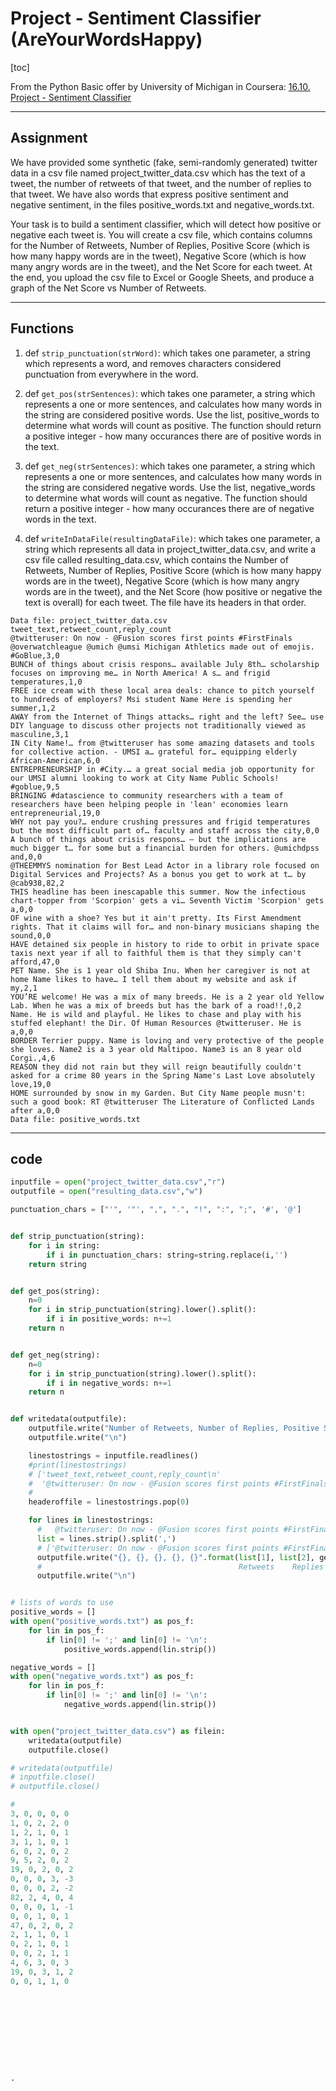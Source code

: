 
# Project - Sentiment Classifier (AreYourWordsHappy)

[toc]

From the Python Basic offer by University of Michigan in Coursera: [16.10. Project - Sentiment Classifier](https://fopp.umsi.education/books/published/fopp/Sorting/chapterProject.html)




---

## Assignment

We have provided some synthetic (fake, semi-randomly generated) twitter data in a csv file named project_twitter_data.csv which has the text of a tweet, the number of retweets of that tweet, and the number of replies to that tweet. We have also words that express positive sentiment and negative sentiment, in the files positive_words.txt and negative_words.txt.

Your task is to build a sentiment classifier, which will detect how positive or negative each tweet is. You will create a csv file, which contains columns for the Number of Retweets, Number of Replies, Positive Score (which is how many happy words are in the tweet), Negative Score (which is how many angry words are in the tweet), and the Net Score for each tweet. At the end, you upload the csv file to Excel or Google Sheets, and produce a graph of the Net Score vs Number of Retweets.

---

## Functions

1. def `strip_punctuation(strWord)`:
which takes one parameter, a string which represents a word, and removes characters considered punctuation from everywhere in the word.

2. def `get_pos(strSentences)`:
which takes one parameter, a string which represents a one or more sentences, and calculates how many words in the string are considered positive words. Use the list, positive_words to determine what words will count as positive. The function should return a positive integer - how many occurances there are of positive words in the text.

3. def `get_neg(strSentences)`:
which takes one parameter, a string which represents a one or more sentences, and calculates how many words in the string are considered negative words. Use the list, negative_words to determine what words will count as negative. The function should return a positive integer - how many occurances there are of negative words in the text.

4. def `writeInDataFile(resultingDataFile)`:
which takes one parameter, a string which represents all data in project_twitter_data.csv, and write a csv file called resulting_data.csv, which contains the Number of Retweets, Number of Replies, Positive Score (which is how many happy words are in the tweet), Negative Score (which is how many angry words are in the tweet), and the Net Score (how positive or negative the text is overall) for each tweet. The file have its headers in that order.

```
Data file: project_twitter_data.csv
tweet_text,retweet_count,reply_count
@twitteruser: On now - @Fusion scores first points #FirstFinals @overwatchleague @umich @umsi Michigan Athletics made out of emojis. #GoBlue,3,0
BUNCH of things about crisis respons… available July 8th… scholarship focuses on improving me… in North America! A s… and frigid temperatures,1,0
FREE ice cream with these local area deals: chance to pitch yourself to hundreds of employers? Msi student Name Here is spending her summer,1,2
AWAY from the Internet of Things attacks… right and the left? See… use DIY language to discuss other projects not traditionally viewed as masculine,3,1
IN City Name!… from @twitteruser has some amazing datasets and tools for collective action. - UMSI a… grateful for… equipping elderly African-American,6,0
ENTREPRENEURSHIP in #City.… a great social media job opportunity for our UMSI alumni looking to work at City Name Public Schools! #goblue,9,5
BRINGING #datascience to community researchers with a team of researchers have been helping people in 'lean' economies learn entrepreneurial,19,0
WHY not pay you?… endure crushing pressures and frigid temperatures but the most difficult part of… faculty and staff across the city,0,0
A bunch of things about crisis respons… – but the implications are much bigger t… for some but a financial burden for others. @umichdpss and,0,0
@THEEMMYS nomination for Best Lead Actor in a library role focused on Digital Services and Projects? As a bonus you get to work at t… by @cab938,82,2
THIS headline has been inescapable this summer. Now the infectious chart-topper from 'Scorpion' gets a vi… Seventh Victim 'Scorpion' gets a,0,0
OF wine with a shoe? Yes but it ain't pretty. Its First Amendment rights. That it claims will for… and non-binary musicians shaping the sound,0,0
HAVE detained six people in history to ride to orbit in private space taxis next year if all to faithful them is that they simply can't afford,47,0
PET Name. She is 1 year old Shiba Inu. When her caregiver is not at home Name likes to have… I tell them about my website and ask if my,2,1
YOU’RE welcome! He was a mix of many breeds. He is a 2 year old Yellow Lab. When he was a mix of breeds but has the bark of a road!!,0,2
Name. He is wild and playful. He likes to chase and play with his stuffed elephant! the Dir. Of Human Resources @twitteruser. He is a,0,0
BORDER Terrier puppy. Name is loving and very protective of the people she loves. Name2 is a 3 year old Maltipoo. Name3 is an 8 year old Corgi.,4,6
REASON they did not rain but they will reign beautifully couldn't asked for a crime 80 years in the Spring Name's Last Love absolutely love,19,0
HOME surrounded by snow in my Garden. But City Name people musn't: such a good book: RT @twitteruser The Literature of Conflicted Lands after a,0,0
Data file: positive_words.txt
```

---

## code

```py
inputfile = open("project_twitter_data.csv","r")
outputfile = open("resulting_data.csv","w")

punctuation_chars = ["'", '"', ",", ".", "!", ":", ";", '#', '@']


def strip_punctuation(string):
    for i in string:
        if i in punctuation_chars: string=string.replace(i,'')
    return string


def get_pos(string):
    n=0
    for i in strip_punctuation(string).lower().split():
        if i in positive_words: n+=1
    return n


def get_neg(string):
    n=0
    for i in strip_punctuation(string).lower().split():
        if i in negative_words: n+=1
    return n    


def writedata(outputfile):
    outputfile.write("Number of Retweets, Number of Replies, Positive Score, Negative Score, Net Score")
    outputfile.write("\n")

    linestostrings = inputfile.readlines()
    #print(linestostrings)
    # ['tweet_text,retweet_count,reply_count\n'
    #  '@twitteruser: On now - @Fusion scores first points #FirstFinals @overwatchleague @umich @umsi Michigan Athletics made out of emojis. #GoBlue,3,0\n'...]
    #                                                                                                                                           Retweets, Replies  
    headeroffile = linestostrings.pop(0)

    for lines in linestostrings:
      #   @twitteruser: On now - @Fusion scores first points #FirstFinals @overwatchleague @umich @umsi Michigan Athletics made out of emojis. #GoBlue,3,0
      list = lines.strip().split(',')
      # ['@twitteruser: On now - @Fusion scores first points #FirstFinals @overwatchleague @umich @umsi Michigan Athletics made out of emojis. #GoBlue', '3', '0']
      outputfile.write("{}, {}, {}, {}, {}".format(list[1], list[2], get_pos(list[0]), get_neg(list[0]), (get_pos(list[0])-get_neg(list[0]))))
      #                                            Retweets    Replies    Positive Score      Negative Score           Net Score
      outputfile.write("\n")


# lists of words to use
positive_words = []
with open("positive_words.txt") as pos_f:
    for lin in pos_f:
        if lin[0] != ';' and lin[0] != '\n':
            positive_words.append(lin.strip())

negative_words = []
with open("negative_words.txt") as pos_f:
    for lin in pos_f:
        if lin[0] != ';' and lin[0] != '\n':
            negative_words.append(lin.strip())


with open("project_twitter_data.csv") as filein:
    writedata(outputfile)
    outputfile.close()

# writedata(outputfile)
# inputfile.close()
# outputfile.close()

#
3, 0, 0, 0, 0
1, 0, 2, 2, 0
1, 2, 1, 0, 1
3, 1, 1, 0, 1
6, 0, 2, 0, 2
9, 5, 2, 0, 2
19, 0, 2, 0, 2
0, 0, 0, 3, -3
0, 0, 0, 2, -2
82, 2, 4, 0, 4
0, 0, 0, 1, -1
0, 0, 1, 0, 1
47, 0, 2, 0, 2
2, 1, 1, 0, 1
0, 2, 1, 0, 1
0, 0, 2, 1, 1
4, 6, 3, 0, 3
19, 0, 3, 1, 2
0, 0, 1, 1, 0










.
